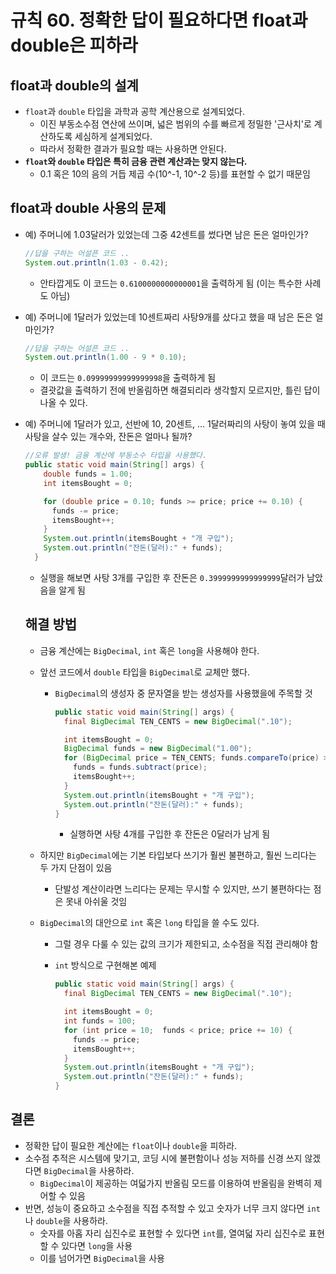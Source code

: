 # 규칙 60. 정확한 답이 필요하다면 float과 double은 피하라

## float과 double의 설계

- ```float```과 ```double``` 타입을 과학과 공학 계산용으로 설계되었다. 
  - 이진 부동소수점 연산에 쓰이며, 넓은 범위의 수를 빠르게 정밀한 '근사치'로 계산하도록 세심하게 설계되었다. 
  - 따라서 정확한 결과가 필요할 때는 사용하면 안된다.
- **```float```와 ```double``` 타입은 특히 금융 관련 계산과는 맞지 않는다.**
  - 0.1 혹은 10의 음의 거듭 제곱 수(10^-1, 10^-2 등)를 표현할 수 없기 때문임

## float과 double 사용의 문제

- 예) 주머니에 1.03달러가 있었는데 그중 42센트를 썼다면 남은 돈은 얼마인가?

  ```java
  //답을 구하는 어설픈 코드 .. 
  System.out.println(1.03 - 0.42);
  ```

  - 안타깝게도 이 코드는 ```0.6100000000000001```을 출력하게 됨 (이는 특수한 사례도 아님)

- 예) 주머니에 1달러가 있었는데 10센트짜리 사탕9개를 샀다고 했을 때 남은 돈은 얼마인가?

  ```java
  //답을 구하는 어설픈 코드 .. 
  System.out.println(1.00 - 9 * 0.10);
  ```

  - 이 코드는 ```0.09999999999999998```을 출력하게 됨
  - 결괏값을 출력하기 전에 반올림하면 해결되리라 생각할지 모르지만, 틀린 답이 나올 수 있다. 

- 예) 주머니에 1달러가 있고, 선반에 10, 20센트, ... 1달러짜리의 사탕이 놓여 있을 때 사탕을 살수 있는 개수와, 잔돈은 얼마나 될까?

  ```java
  //오류 발생! 금융 계산에 부동소수 타입을 사용했다. 
  public static void main(String[] args) {
      double funds = 1.00;
      int itemsBought = 0;
  
      for (double price = 0.10; funds >= price; price += 0.10) {
        funds -= price;
        itemsBought++;
      }
      System.out.println(itemsBought + "개 구입");
      System.out.println("잔돈(달러):" + funds);
    }
  ```

  - 실행을 해보면 사탕 3개를 구입한 후 잔돈은 ```0.3999999999999999```달러가 남았음을 알게 됨

  

  ## 해결 방법

  - 금융 계산에는 ```BigDecimal```, ```int``` 혹은 ```long```을 사용해야 한다. 

  - 앞선 코드에서 ```double``` 타입을 ```BigDecimal```로 교체만 했다. 

    - ```BigDecimal```의 생성자 중 문자열을 받는 생성자를 사용했을에 주목할 것

      ```java
      public static void main(String[] args) {
        final BigDecimal TEN_CENTS = new BigDecimal(".10");
      
        int itemsBought = 0;
        BigDecimal funds = new BigDecimal("1.00");
        for (BigDecimal price = TEN_CENTS; funds.compareTo(price) >= 0; price = price.add(TEN_CENTS)) {
          funds = funds.subtract(price);
          itemsBought++;
        }
        System.out.println(itemsBought + "개 구입");
        System.out.println("잔돈(달러):" + funds);
      }
      ```

      - 실행하면 사탕 4개를 구입한 후 잔돈은 0달러가 남게 됨

  - 하지만 ```BigDecimal```에는 기본 타입보다 쓰기가 훨씬 불편하고, 훨씬 느리다는 두 가지 단점이 있음

    - 단발성 계산이라면 느리다는 문제는 무시할 수 있지만, 쓰기 불편하다는 점은 못내 아쉬울 것임

  - ```BigDecimal```의 대안으로 ```int``` 혹은 ```long``` 타입을 쓸 수도 있다. 

    - 그럴 경우 다룰 수 있는 값의 크기가 제한되고, 소수점을 직접 관리해야 함 

    - ```int``` 방식으로 구현해본 예제

      ```java
      public static void main(String[] args) {
        final BigDecimal TEN_CENTS = new BigDecimal(".10");
      
        int itemsBought = 0;
        int funds = 100;
        for (int price = 10;  funds < price; price += 10) {
          funds -= price;
          itemsBought++;
        }
        System.out.println(itemsBought + "개 구입");
        System.out.println("잔돈(달러):" + funds);
      }
      ```

      

## 결론

- 정확한 답이 필요한 계산에는 ```float```이나 ```double```을 피하라. 
- 소수점 추적은 시스템에 맞기고, 코딩 시에 불편함이나 성능 저하를 신경 쓰지 않겠다면 ```BigDecimal```을 사용하라.
  - ```BigDecimal```이 제공하는 여덟가지 반올림 모드를 이용하여 반올림을 완벽히 제어할 수 있음
- 반면, 성능이 중요하고 소수점을 직접 추적할 수 있고 숫자가 너무 크지 않다면 ```int```나 ```double```을 사용하라.
  - 숫자를 아홉 자리 십진수로 표현할 수 있다면 ```int```를, 열여덟 자리 십진수로 표현할 수 있다면 ```long```을 사용
  - 이를 넘어가면 ```BigDecimal```을 사용